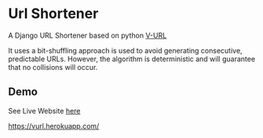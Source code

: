 # Url Shortener

A Django URL Shortener based on python [V-URL](https://vurl.herokuapp.com/) 

It uses a bit-shuffling approach is used to avoid generating consecutive, predictable URLs. However, the algorithm is deterministic and will guarantee that no collisions will occur.

## Demo

See Live Website [here](https://vurl.herokuapp.com/)  

https://vurl.herokuapp.com/
